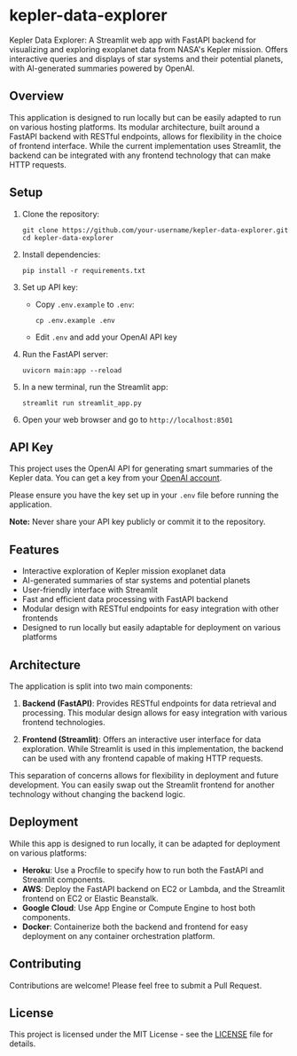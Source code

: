 # kepler-data-explorer
Kepler Data Explorer: A Streamlit web app with FastAPI backend for visualizing and exploring exoplanet data from NASA's Kepler mission. Offers interactive queries and displays of star systems and their potential planets, with AI-generated summaries powered by OpenAI.

## Overview

This application is designed to run locally but can be easily adapted to run on various hosting platforms. Its modular architecture, built around a FastAPI backend with RESTful endpoints, allows for flexibility in the choice of frontend interface. While the current implementation uses Streamlit, the backend can be integrated with any frontend technology that can make HTTP requests.

## Setup

1. Clone the repository:
   ```
   git clone https://github.com/your-username/kepler-data-explorer.git
   cd kepler-data-explorer
   ```

2. Install dependencies:
   ```
   pip install -r requirements.txt
   ```

3. Set up API key:
   - Copy `.env.example` to `.env`: 
     ```
     cp .env.example .env
     ```
   - Edit `.env` and add your OpenAI API key

4. Run the FastAPI server:
   ```
   uvicorn main:app --reload
   ```

5. In a new terminal, run the Streamlit app:
   ```
   streamlit run streamlit_app.py
   ```

6. Open your web browser and go to `http://localhost:8501`

## API Key

This project uses the OpenAI API for generating smart summaries of the Kepler data. You can get a key from your [OpenAI account](https://platform.openai.com/account/api-keys).

Please ensure you have the key set up in your `.env` file before running the application.

**Note:** Never share your API key publicly or commit it to the repository.

## Features

- Interactive exploration of Kepler mission exoplanet data
- AI-generated summaries of star systems and potential planets
- User-friendly interface with Streamlit
- Fast and efficient data processing with FastAPI backend
- Modular design with RESTful endpoints for easy integration with other frontends
- Designed to run locally but easily adaptable for deployment on various platforms

## Architecture

The application is split into two main components:

1. **Backend (FastAPI)**: Provides RESTful endpoints for data retrieval and processing. This modular design allows for easy integration with various frontend technologies.

2. **Frontend (Streamlit)**: Offers an interactive user interface for data exploration. While Streamlit is used in this implementation, the backend can be used with any frontend capable of making HTTP requests.

This separation of concerns allows for flexibility in deployment and future development. You can easily swap out the Streamlit frontend for another technology without changing the backend logic.

## Deployment

While this app is designed to run locally, it can be adapted for deployment on various platforms:

- **Heroku**: Use a Procfile to specify how to run both the FastAPI and Streamlit components.
- **AWS**: Deploy the FastAPI backend on EC2 or Lambda, and the Streamlit frontend on EC2 or Elastic Beanstalk.
- **Google Cloud**: Use App Engine or Compute Engine to host both components.
- **Docker**: Containerize both the backend and frontend for easy deployment on any container orchestration platform.

## Contributing

Contributions are welcome! Please feel free to submit a Pull Request.

## License

This project is licensed under the MIT License - see the [LICENSE](LICENSE) file for details.